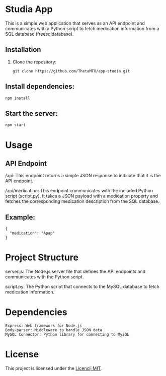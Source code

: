 # Studia App

This is a simple web application that serves as an API endpoint and communicates with a Python script to fetch medication information from a SQL database (freesqldatabase).

## Installation

1. Clone the repository:
   ```
   git clone https://github.com/ThetaMTX/app-studia.git
   ```
## Install dependencies:
```
npm install
```
## Start the server:
```
npm start
```
# Usage
## API Endpoint

/api: This endpoint returns a simple JSON response to indicate that it is the API endpoint.

/api/medication: This endpoint communicates with the included Python script (script.py). It takes a JSON payload with a medication property and fetches the corresponding medication description from the SQL database.

## Example:
```
{
  "medication": "Apap"
}
```

# Project Structure
server.js: The Node.js server file that defines the API endpoints and communicates with the Python script.

script.py: The Python script that connects to the MySQL database to fetch medication information.

# Dependencies
```
Express: Web framework for Node.js
Body-parser: Middleware to handle JSON data
MySQL Connector: Python library for connecting to MySQL
```

# License
This project is licensed under the [Licencji MIT](LICENSE).
